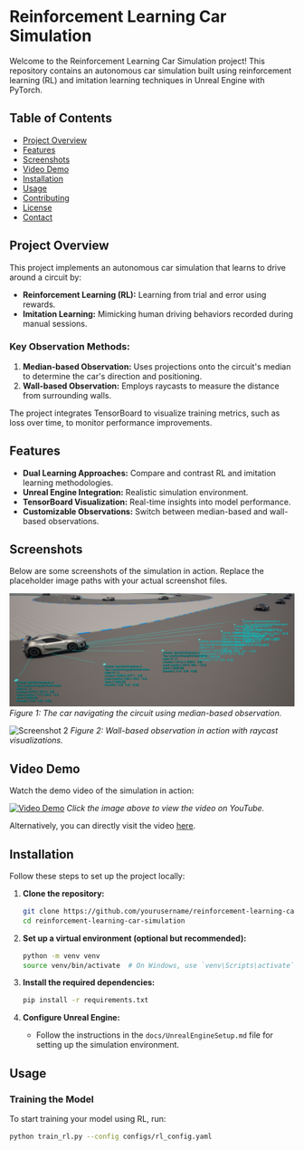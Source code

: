 # Reinforcement Learning Car Simulation

Welcome to the Reinforcement Learning Car Simulation project! This repository contains an autonomous car simulation built using reinforcement learning (RL) and imitation learning techniques in Unreal Engine with PyTorch.

## Table of Contents
- [Project Overview](#project-overview)
- [Features](#features)
- [Screenshots](#screenshots)
- [Video Demo](#video-demo)
- [Installation](#installation)
- [Usage](#usage)
- [Contributing](#contributing)
- [License](#license)
- [Contact](#contact)

## Project Overview

This project implements an autonomous car simulation that learns to drive around a circuit by:
- **Reinforcement Learning (RL):** Learning from trial and error using rewards.
- **Imitation Learning:** Mimicking human driving behaviors recorded during manual sessions.

### Key Observation Methods:
1. **Median-based Observation:** Uses projections onto the circuit's median to determine the car's direction and positioning.
2. **Wall-based Observation:** Employs raycasts to measure the distance from surrounding walls.

The project integrates TensorBoard to visualize training metrics, such as loss over time, to monitor performance improvements.

## Features

- **Dual Learning Approaches:** Compare and contrast RL and imitation learning methodologies.
- **Unreal Engine Integration:** Realistic simulation environment.
- **TensorBoard Visualization:** Real-time insights into model performance.
- **Customizable Observations:** Switch between median-based and wall-based observations.

## Screenshots

Below are some screenshots of the simulation in action. Replace the placeholder image paths with your actual screenshot files.

![Screenshot 1](./assets/images/spline_observation.png)
*Figure 1: The car navigating the circuit using median-based observation.*

![Screenshot 2](./path/to/screenshot2.png)
*Figure 2: Wall-based observation in action with raycast visualizations.*

## Video Demo

Watch the demo video of the simulation in action:

[![Video Demo](./path/to/video-thumbnail.png)](https://www.youtube.com/watch?v=your-video-id)
*Click the image above to view the video on YouTube.*

Alternatively, you can directly visit the video [here](https://www.youtube.com/watch?v=your-video-id).

## Installation

Follow these steps to set up the project locally:

1. **Clone the repository:**
    ```bash
    git clone https://github.com/yourusername/reinforcement-learning-car-simulation.git
    cd reinforcement-learning-car-simulation
    ```

2. **Set up a virtual environment (optional but recommended):**
    ```bash
    python -m venv venv
    source venv/bin/activate  # On Windows, use `venv\Scripts\activate`
    ```

3. **Install the required dependencies:**
    ```bash
    pip install -r requirements.txt
    ```

4. **Configure Unreal Engine:**
    - Follow the instructions in the `docs/UnrealEngineSetup.md` file for setting up the simulation environment.

## Usage

### Training the Model
To start training your model using RL, run:

```bash
python train_rl.py --config configs/rl_config.yaml
